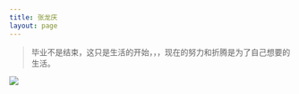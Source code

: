 ```yaml
---
title: 张龙庆
layout: page
---
```


>毕业不是结束，这只是生活的开始，，，现在的努力和折腾是为了自己想要的生活。

<img src="http://olnx7jkmx.bkt.clouddn.com/School?imageView2/0/interlace/1/q/100|watermark/2/text/a2xvbmUuc3BhY2U=/font/5b6u6L2v6ZuF6buR/fontsize/500/fill/I0YzRjBGMA==/dissolve/86/gravity/SouthEast/dx/10/dy/10">

